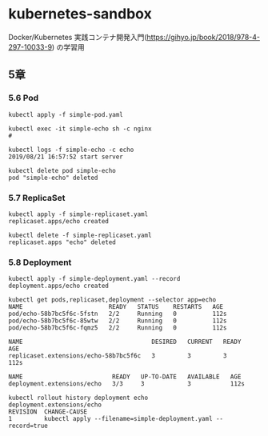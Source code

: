 # kubernetes-sandbox
Docker/Kubernetes 実践コンテナ開発入門(https://gihyo.jp/book/2018/978-4-297-10033-9) の学習用

## 5章
### 5.6 Pod
```
kubectl apply -f simple-pod.yaml
```

```
kubectl exec -it simple-echo sh -c nginx
# 
```

```
kubectl logs -f simple-echo -c echo
2019/08/21 16:57:52 start server
```

```
kubectl delete pod simple-echo
pod "simple-echo" deleted
```

### 5.7 ReplicaSet
```
kubectl apply -f simple-replicaset.yaml 
replicaset.apps/echo created
```

```
kubectl delete -f simple-replicaset.yaml
replicaset.apps "echo" deleted
```

### 5.8 Deployment
```
kubectl apply -f simple-deployment.yaml --record
deployment.apps/echo created
```

```
kubectl get pods,replicaset,deployment --selector app=echo
NAME                        READY   STATUS    RESTARTS   AGE
pod/echo-58b7bc5f6c-5fstn   2/2     Running   0          112s
pod/echo-58b7bc5f6c-85wtw   2/2     Running   0          112s
pod/echo-58b7bc5f6c-fqmz5   2/2     Running   0          112s

NAME                                    DESIRED   CURRENT   READY   AGE
replicaset.extensions/echo-58b7bc5f6c   3         3         3       112s

NAME                         READY   UP-TO-DATE   AVAILABLE   AGE
deployment.extensions/echo   3/3     3            3           112s
```

```
kubectl rollout history deployment echo
deployment.extensions/echo 
REVISION  CHANGE-CAUSE
1         kubectl apply --filename=simple-deployment.yaml --record=true
```

